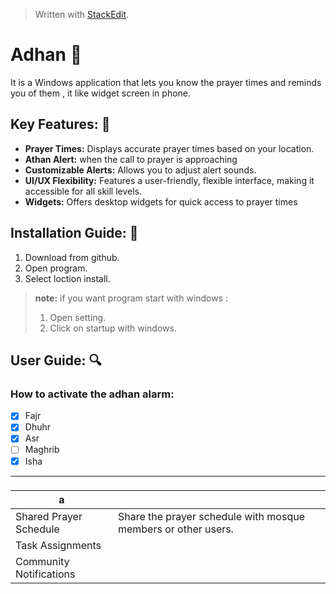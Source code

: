 


> Written with [StackEdit](https://stackedit.io/).


# Adhan  :mosque:
It is a Windows application that lets you know the prayer times and reminds you of them , it like widget screen in phone.


## Key Features: :key:
* **Prayer Times:**  Displays accurate prayer times based on your location.
* **Athan Alert:** when the call to prayer is approaching
* **Customizable Alerts:** Allows you to adjust alert sounds.
* **UI/UX Flexibility:** Features a user-friendly, flexible interface, making it accessible for all skill levels.
* **Widgets:** Offers desktop widgets for quick access to prayer times

## Installation Guide: :memo:
1. Download from github.
2. Open program.
3. Select loction install.

>**note:** if you want program start with windows :
> 1. Open setting.
> 2. Click on startup with windows.

## User Guide: :mag:

### How to activate the adhan alarm:
 - [x] Fajr
  - [x] Dhuhr
  - [x] Asr
  - [ ] Maghrib
 - [x] Isha

---
### 
| a |  | |
|--|--|--|
|  Shared Prayer Schedule| Share the prayer schedule with mosque members or other users. | |
|  Task Assignments|  | |
|  Community Notifications|  | |

<!--stackedit_data:
eyJoaXN0b3J5IjpbLTYwMzk3MzQxNywxNjU4Mjc5Mzg2LDE2MD
A5NDMxNjksMTA3OTI0NDM2M119
-->